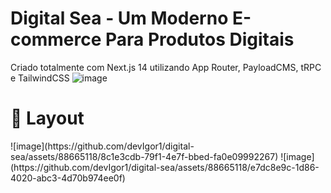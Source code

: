 # Digital Sea - Um Moderno E-commerce Para Produtos Digitais

Criado totalmente com Next.js 14 utilizando App Router, PayloadCMS, tRPC e TailwindCSS
  ![image](https://github.com/devIgor1/digital-sea/assets/88665118/d7494d22-1560-4c3b-a656-74ff4877cc4b)

# 🎨 Layout
<p float="left">
![image](https://github.com/devIgor1/digital-sea/assets/88665118/8c1e3cdb-79f1-4e7f-bbed-fa0e09992267)
![image](https://github.com/devIgor1/digital-sea/assets/88665118/e7dc8e9c-1d86-4020-abc3-4d70b974ee0f)
</p>



